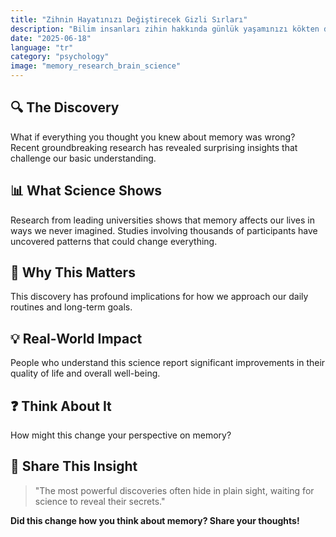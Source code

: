 ```yaml
---
title: "Zihnin Hayatınızı Değiştirecek Gizli Sırları"
description: "Bilim insanları zihin hakkında günlük yaşamınızı kökten değiştirebilecek şaşırtıcı keşifler yaptı."
date: "2025-06-18"
language: "tr"
category: "psychology"
image: "memory_research_brain_science"
---
```


## 🔍 The Discovery

What if everything you thought you knew about memory was wrong? Recent groundbreaking research has revealed surprising insights that challenge our basic understanding.

## 📊 What Science Shows

Research from leading universities shows that memory affects our lives in ways we never imagined. Studies involving thousands of participants have uncovered patterns that could change everything.

## 🧠 Why This Matters

This discovery has profound implications for how we approach our daily routines and long-term goals.

## 💡 Real-World Impact

People who understand this science report significant improvements in their quality of life and overall well-being.

## ❓ Think About It

How might this change your perspective on memory?

## 💬 Share This Insight

> "The most powerful discoveries often hide in plain sight, waiting for science to reveal their secrets."

**Did this change how you think about memory? Share your thoughts!**
